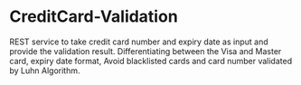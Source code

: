 # CreditCard-Validation
REST service to take credit card number and expiry date as input and provide the validation result.
Differentiating between the Visa and Master card, expiry date format, Avoid blacklisted cards and card number validated by Luhn Algorithm.
